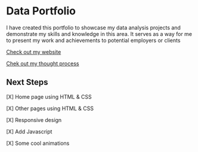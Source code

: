 <h1>Data Portfolio</h1>
<p>I have created this portfolio to showcase my data analysis projects and demonstrate my skills and knowledge in this area. It serves as a way for me to present my work and achievements to potential employers or clients</p>

<p><a href="https://venebre.com/">Check out my website</a></p>
<p><a href="https://medium.com/@danielllira2021/creating-a-website-for-my-data-analysis-projects-a7232d5310eb">Chek out my thought process</a></p>

<h2>Next Steps</h2>

<p>[X] Home page using HTML & CSS</p>
<p>[X] Other pages using HTML & CSS</p>
<p>[X] Responsive design</p>
<p>[X] Add Javascript</p>
<p>[X] Some cool animations</p>